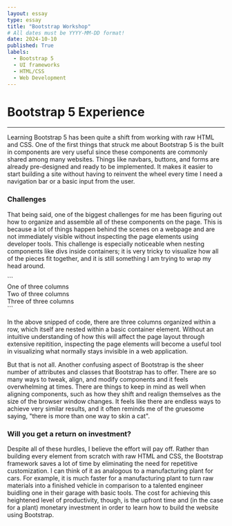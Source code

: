 ```yaml
---
layout: essay
type: essay
title: "Bootstrap Workshop"
# All dates must be YYYY-MM-DD format!
date: 2024-10-10
published: True
labels:
  - Bootstrap 5
  - UI frameworks
  - HTML/CSS
  - Web Development
---
```

# Bootstrap 5 Experience

<hr>

<p>
	Learning Bootstrap 5 has been quite a shift from working with raw HTML and CSS. One of the first things that struck me about Bootstrap 5 is the built in components are very useful since these components are commonly shared among many websites. Things like navbars, buttons, and forms are already pre-designed and ready to be implemented. It makes it easier to start building a site without having to reinvent the wheel every time I need a navigation bar or a basic input from the user.
</p>

### Challenges
<p>
	That being said, one of the biggest challenges for me has been figuring out how to organize and assemble all of these components on the page. This is because a lot of things happen behind the scenes on a webpage and are not immediately visible without inspecting the page elements using developer tools. This challenge is especially noticeable when nesting components like divs inside containers; it is very tricky to visualize how all of the pieces fit together, and it is still something I am trying to wrap my head around. 
</p>
```
<div class="container">
  <div class="row">
    <div class="col-3">
      One of three columns
    </div>
    <div class="col-3">
      Two of three columns
    </div>
    <div class="col-6">
      Three of three columns
    </div>
  </div>
</div>
```
<p>
	In the above snipped of code, there are three columns organized within a row, which itself are nested within a basic container element. Without an intuitive understanding of how this will affect the page layout through extensive repitition, inspecting the page elements will become a useful tool in visualizing what normally stays invisible in a web application.
</p>

<p>
	But that is not all. Another confusing aspect of Bootstrap is the sheer number of attributes and classes that Bootstrap has to offer. There are so many ways to tweak, align, and modify components and it feels overwhelming at times. There are things to keep in mind as well when aligning components, such as how they shift and realign themselves as the size of the browser window changes. It feels like there are endless ways to achieve very similar results, and it often reminds me of the gruesome saying, "there is more than one way to skin a cat".
</p>

### Will you get a return on investment?
<p>
	Despite all of these hurdles, I believe the effort will pay off. Rather than building every element from scratch with raw HTML and CSS, the Bootstrap framework saves a lot of time by eliminating the need for repetitive customization. I can think of it as analogous to a manufacturing plant for cars. For example, it is much faster for a manufacturing plant to turn raw materials into a finished vehicle in comparison to a talented engineer buidling one in their garage with basic tools. The cost for achieving this heightened level of productivity, though, is the upfront time and (in the case for a plant) monetary investment in order to learn how to build the website using Bootstrap.
</p>
